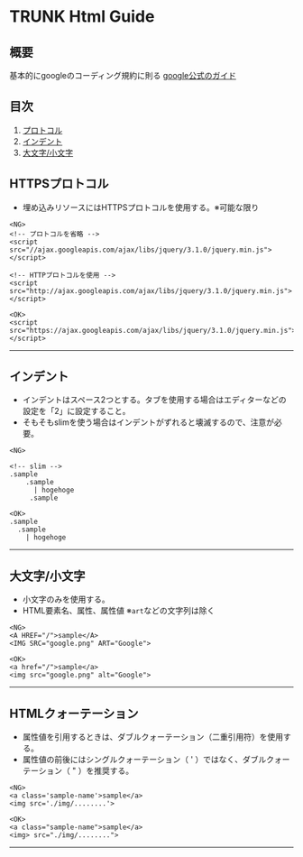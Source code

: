 # TRUNK Html Guide

## 概要
基本的にgoogleのコーディング規約に則る
[google公式のガイド](https://google.github.io/styleguide/htmlcssguide.html)


## 目次
 1. [プロトコル](#protocol)
 1. [インデント](#indent)
 1. [大文字/小文字](#text_size)

<h2 id="validate">HTTPSプロトコル</h2>

- 埋め込みリソースにはHTTPSプロトコルを使用する。※可能な限り

```
<NG>
<!-- プロトコルを省略 -->
<script src="//ajax.googleapis.com/ajax/libs/jquery/3.1.0/jquery.min.js"></script>
 
<!-- HTTPプロトコルを使用 -->
<script src="http://ajax.googleapis.com/ajax/libs/jquery/3.1.0/jquery.min.js"></script>
 
<OK>
<script src="https://ajax.googleapis.com/ajax/libs/jquery/3.1.0/jquery.min.js"></script>
```

***

<h2 id="indent">インデント</h2>

- インデントはスペース2つとする。タブを使用する場合はエディターなどの設定を「2」に設定すること。
- そもそもslimを使う場合はインデントがずれると壊滅するので、注意が必要。

```
<NG>

<!-- slim -->
.sample
    .sample
      | hogehoge
     .sample      
     
<OK>
.sample
  .sample
    | hogehoge

```


***


<h2 id="text_size">大文字/小文字</h2>

- 小文字のみを使用する。
- HTML要素名、属性、属性値 ※`art`などの文字列は除く

```
<NG>
<A HREF="/">sample</A>
<IMG SRC="google.png" ART="Google">
 
<OK>
<a href="/">sample</a>
<img src="google.png" alt="Google">
```


***


<h2 id="text_size">HTMLクォーテーション</h2>

- 属性値を引用するときは、ダブルクォーテーション（二重引用符）を使用する。
- 属性値の前後にはシングルクォーテーション（ ' ）ではなく、ダブルクォーテーション（ " ）を推奨する。

```
<NG>
<a class='sample-name'>sample</a>
<img src='./img/........'>
 
<OK>
<a class="sample-name">sample</a>
<img> src="./img/........">
```


***

